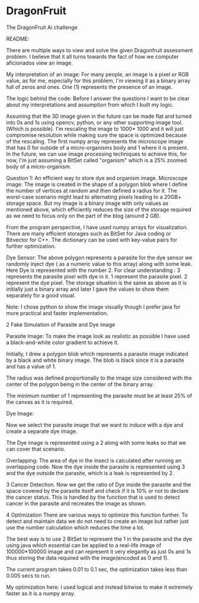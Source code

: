 # DragonFruit
The DragonFruit Ai challenge

README:

There are multiple ways to view and solve the given Dragonfruit assessment problem.
I believe that it all turns towards the fact of how we computer aficionados view an image.

My interpretation of an image:
For many people, an image is a pixel or RGB value, as for me, especially for this problem, I'm viewing it as a binary array full of zeros and ones.
One (1) represents the presence of an image.

The logic behind the code:
Before I answer the questions I want to be clear about my interpretations and assumption from which I built my logic.

Assuming that the 3D image given in the future can be made flat and turned into 0s and 1s using opencv, python, or any other supporting image tool. (Which is possible).
I'm rescaling the image to 1000* 1000 and it will just compromise resolution while making sure the space is optimized because of the rescaling.
The first numpy array represents the microscope image that has 0 for outside of a micro-organisms body and 1 where it is present. In the future, we can use image processing techniques to achieve this, for now, I'm just assuming a BitSet called "organism" which is a 25% zoomed body of a micro-organism.

Question 1:
An efficient way to store dye and organism image.
Microscope image:
The image is created in the shape of a polygon blob where I define the number of vertices at random and then defined a radius for it. The worst-case scenario might lead to alternating pixels leading to a 20GB+ storage space. But my image is a binary image with only values as mentioned above, which efficiently reduces the size of the storage required as we need to focus only on the part of the blog (around 2 GB).

From the program perspective, I have used numpy arrays for visualization. There are many efficient storages such as BitSet for Java coding or Bitvector for C++. The dictionary can be used with key-value pairs for further optimization.

Dye Sensor:
The above polygon represents a parasite for the dye sensor we randomly inject dye ( as a numeric value to this array) along with some leak.
Here Dye is represented with the number 2.
For clear understanding :
3 represents the parasite pixel with dye in it.
1 represent the parasite pixel.
2 represent the dye pixel.
The storage situation is the same as above as it is initially just a binary array and later I gave the values to show them separately for a good visual.
 
Note:
I chose python to show the image visually though I prefer java for more practical and faster implementation.

2 Fake Simulation of Parasite and Dye image

Parasite Image:
To make the image look as realistic as possible I have used a black-and-white color gradient to achieve it.

Initially, I drew a polygon blob which represents a parasite image indicated by a black and white binary image. The blob is black since it is a parasite and has a value of 1.

The radius was defined proportionally to the image size considered with the center of the polygon being in the center of the binary array.

The minimum number of 1 representing the parasite must be at least 25% of the canvas as it is required.

Dye Image:

Now we select the parasite image that we want to induce with a dye and create a separate dye image.

The Dye image is represented using a 2 along with some leaks so that we can cover that scenario.

Overlapping:
The area of dye in the insect is calculated after running an overlapping code.
Now the dye inside the parasite is represented using 3 and the dye outside the parasite, which is a leak is represented by 2.

3 Cancer Detection.
Now we get the ratio of Dye inside the parasite and the space covered by the parasite itself and check if it is 10% or not to declare the cancer status.
This is handled by the function that is used to detect cancer in the parasite and recreates the image as shown.

4 Optimization
There are various ways to optimize this function further.
To detect and maintain data we do not need to create an image but rather just use the number calculation which reduces the time a lot.

The best way is to use 2 BitSet to represent the 1 in the parasite and the dye using java which essential can be applied to a real-life image of 100000*100000 image and can represent it very elegantly as just 0s and 1s thus storing the data required with the image(encoded as 0 and 1).

The current program takes 0.01 to 0.1 sec, the optimization takes less than 0.005 secs to run.

My optimization here:
I used logical and instead bitwise to make it extremely faster as it is a numpy array.


















